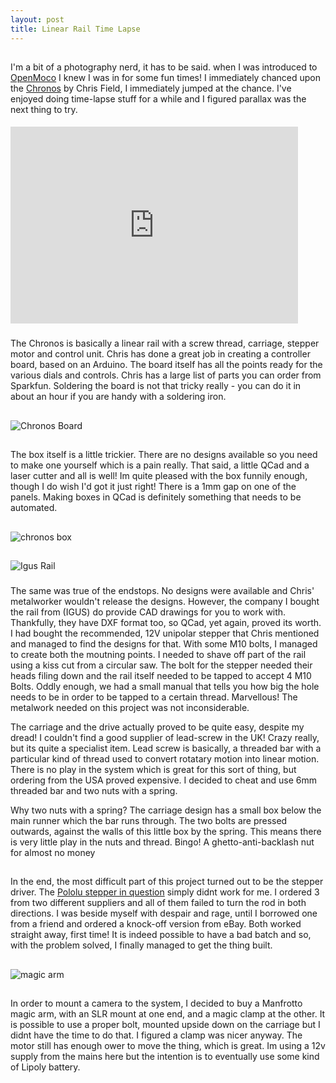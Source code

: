 ```yaml
---
layout: post
title: Linear Rail Time Lapse 
---
```


##
I'm a bit of a photography nerd, it has to be said. when I was introduced to [OpenMoco](http://www.openmoco.org/) I knew I was in for some fun times! I immediately chanced upon the [Chronos](http://sourceforge.net/p/projectchronos/home/Project%20Chronos%20Home/) by Chris Field, I immediately jumped at the chance. I've enjoyed doing time-lapse stuff for a while and I figured parallax was the next thing to try.


####
<iframe width="460" height="315" src="http://www.youtube.com/embed/sluvAehKTwg" frameborder="0" allowfullscreen></iframe>

###
The Chronos is basically a linear rail with a screw thread, carriage, stepper motor and control unit. Chris has done a great job in creating a controller board, based on an Arduino. The board itself has all the points ready for the various dials and controls. Chris has a large list of parts you can order from Sparkfun. Soldering the board is not that tricky really - you can do it in about an hour if you are handy with a soldering iron.

##
![Chronos Board](http://farm9.staticflickr.com/8235/8363459833_da6f71f4a9.jpg)


##
The box itself is a little trickier. There are no designs available so you need to make one yourself which is a pain really. That said, a little QCad and a laser cutter and all is well! Im quite pleased with the box funnily enough, though I do wish I'd got it just right! There is a 1mm gap on one of the panels. Making boxes in QCad is definitely something that needs to be automated.

##
![chronos box](http://farm9.staticflickr.com/8510/8409958211_69916f16a7.jpg)

##
![Igus Rail](http://farm9.staticflickr.com/8211/8294180546_86cbf2d362.jpg)

###
The same was true of the endstops. No designs were available and Chris' metalworker wouldn't release the designs. However, the company I bought the rail from (IGUS) do provide CAD drawings for you to work with. Thankfully, they have DXF format too, so QCad, yet again, proved its worth. I had bought the recommended, 12V unipolar stepper that Chris mentioned and managed to find the designs for that. With some M10 bolts, I managed to create both the moutning points. I needed to shave off part of the rail using a kiss cut from a circular saw. The bolt for the stepper needed their heads filing down and the rail itself needed to be tapped to accept 4 M10 Bolts. Oddly enough, we had a small manual that tells you how big the hole needs to be in order to be tapped to a certain thread. Marvellous! The metalwork needed on this project was not inconsiderable.

The carriage and the drive actually proved to be quite easy, despite my dread! I couldn't find a good supplier of lead-screw in the UK! Crazy really, but its quite a specialist item. Lead screw is basically, a threaded bar with a particular kind of thread used to convert rotatary motion into linear motion. There is no play in the system which is great for this sort of thing, but ordering from the USA proved expensive. I decided to cheat and use 6mm threaded bar and two nuts with a spring.

Why two nuts with a spring? The carriage design has a small box below the main runner which the bar runs through. The two bolts are pressed outwards, against the walls of this little box by the spring. This means there is very little play in the nuts and thread. Bingo! A ghetto-anti-backlash nut for almost no money

##
In the end, the most difficult part of this project turned out to be the stepper driver. The [Pololu stepper in question](http://www.pololu.com/catalog/product/1201) simply didnt work for me. I ordered 3 from two different suppliers and all of them failed to turn the rod in both directions. I was beside myself with despair and rage, until I borrowed one from a friend and ordered a knock-off version from eBay. Both worked straight away, first time! It is indeed possible to have a bad batch and so, with the problem solved, I finally managed to get the thing built.

##

![magic arm](http://farm9.staticflickr.com/8087/8528137302_4690bb7d75.jpg)

##
In order to mount a camera to the system, I decided to buy a Manfrotto magic arm, with an SLR mount at one end, and a magic clamp at the other. It is possible to use a proper bolt, mounted upside down on the carriage but I didnt have the time to do that. I figured a clamp was nicer anyway. The motor still has enough ower to move the thing, which is great. Im using a 12v supply from the mains here but the intention is to eventually use some kind of Lipoly battery.

